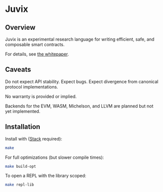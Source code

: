 # Juvix

## Overview

Juvix is an experimental research language for writing efficient, safe, and composable smart contracts.

For details, see [the whitepaper](./doc/whitepaper.pdf).

## Caveats

Do not expect API stability. Expect bugs. Expect divergence from canonical protocol implementations.

No warranty is provided or implied.

Backends for the EVM, WASM, Michelson, and LLVM are planned but not yet implemented.

## Installation

Install with ([Stack](https://haskellstack.org) required):

```bash
make
```

For full optimizations (but slower compile times):

```bash
make build-opt
```

To open a REPL with the library scoped:

```bash
make repl-lib
```
